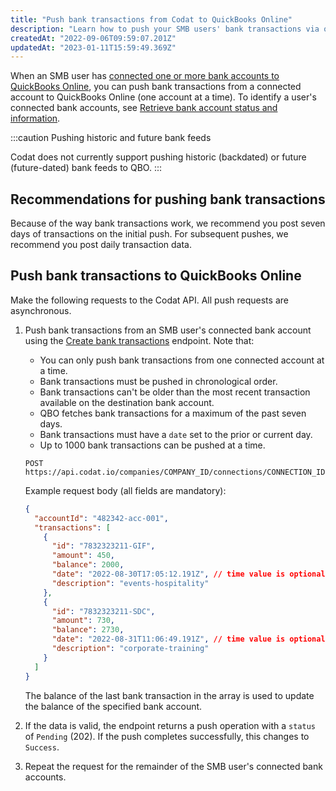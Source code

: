 ```yaml
---
title: "Push bank transactions from Codat to QuickBooks Online"
description: "Learn how to push your SMB users' bank transactions via our QuickBooks Online Bank Feeds integration."
createdAt: "2022-09-06T09:59:07.201Z"
updatedAt: "2023-01-11T15:59:49.369Z"
---
```


When an SMB user has [connected one or more bank accounts to QuickBooks Online](/bank-feeds-api/qbo-bank-feeds/accounting-qbo-bank-feeds-smb-customer-steps), you can push bank transactions from a connected account to QuickBooks Online (one account at a time). To identify a user's connected bank accounts, see [Retrieve bank account status and information](bank-feeds-api/qbo-bank-feeds/bank-feed-qbo-bank-feeds-setup#retrieve-bank-account-status-and-information).

:::caution Pushing historic and future bank feeds

Codat does not currently support pushing historic (backdated) or future (future-dated) bank feeds to QBO.
:::

## Recommendations for pushing bank transactions

Because of the way bank transactions work, we recommend you post seven days of transactions on the initial push. For subsequent pushes, we recommend you post daily transaction data.

## Push bank transactions to QuickBooks Online

Make the following requests to the Codat API. All push requests are asynchronous.

1. Push bank transactions from an SMB user's connected bank account using the <a className="external" href="/accounting-api#/operations/post-bank-transactions" target="_blank">Create bank transactions</a> endpoint. Note that:

   - You can only push bank transactions from one connected account at a time.
   - Bank transactions must be pushed in chronological order.
   - Bank transactions can't be older than the most recent transaction available on the destination bank account.
   - QBO fetches bank transactions for a maximum of the past seven days.
   - Bank transactions must have a `date` set to the prior or current day.
   - Up to 1000 bank transactions can be pushed at a time.

   ```http
   POST https://api.codat.io/companies/COMPANY_ID/connections/CONNECTION_ID/push/bankAccounts/ACCOUNT_ID/bankTransactions
   ```

   Example request body (all fields are mandatory):

   ```json
   {
     "accountId": "482342-acc-001",
     "transactions": [
       {
         "id": "7832323211-GIF",
         "amount": 450,
         "balance": 2000,
         "date": "2022-08-30T17:05:12.191Z", // time value is optional
         "description": "events-hospitality"
       },
       {
         "id": "7832323211-SDC",
         "amount": 730,
         "balance": 2730,
         "date": "2022-08-31T11:06:49.191Z", // time value is optional
         "description": "corporate-training"
       }
     ]
   }
   ```

   The balance of the last bank transaction in the array is used to update the balance of the specified bank account.

2. If the data is valid, the endpoint returns a push operation with a `status` of `Pending` (202). If the push completes successfully, this changes to `Success`.

3. Repeat the request for the remainder of the SMB user's connected bank accounts.
